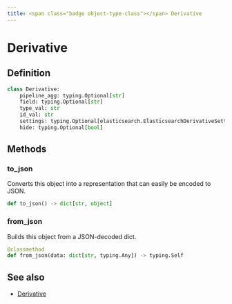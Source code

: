 ```yaml
---
title: <span class="badge object-type-class"></span> Derivative
---
```

# <span class="badge object-type-class"></span> Derivative

## Definition

```python
class Derivative:
    pipeline_agg: typing.Optional[str]
    field: typing.Optional[str]
    type_val: str
    id_val: str
    settings: typing.Optional[elasticsearch.ElasticsearchDerivativeSettings]
    hide: typing.Optional[bool]
```
## Methods

### <span class="badge object-method"></span> to_json

Converts this object into a representation that can easily be encoded to JSON.

```python
def to_json() -> dict[str, object]
```

### <span class="badge object-method"></span> from_json

Builds this object from a JSON-decoded dict.

```python
@classmethod
def from_json(data: dict[str, typing.Any]) -> typing.Self
```

## See also

 * <span class="badge builder"></span> [Derivative](./builder-Derivative.md)
